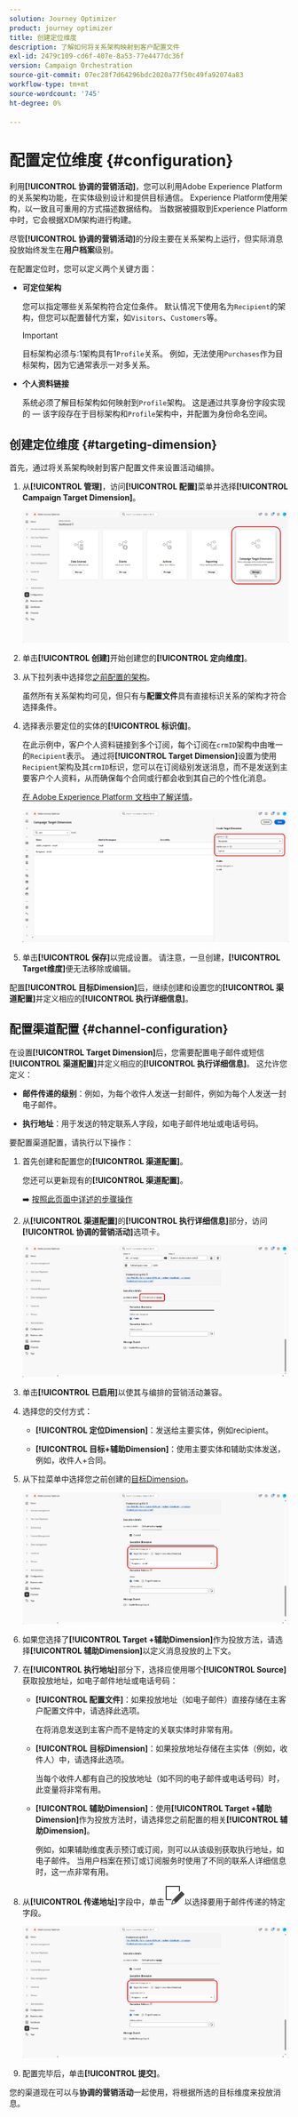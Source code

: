 ```yaml
---
solution: Journey Optimizer
product: journey optimizer
title: 创建定位维度
description: 了解如何将关系架构映射到客户配置文件
exl-id: 2479c109-cd6f-407e-8a53-77e4477dc36f
version: Campaign Orchestration
source-git-commit: 07ec28f7d64296bdc2020a77f50c49fa92074a83
workflow-type: tm+mt
source-wordcount: '745'
ht-degree: 0%

---
```



# 配置定位维度 {#configuration}

利用&#x200B;**[!UICONTROL 协调的营销活动]**，您可以利用Adobe Experience Platform的关系架构功能，在实体级别设计和提供目标通信。 Experience Platform使用架构，以一致且可重用的方式描述数据结构。 当数据被摄取到Experience Platform中时，它会根据XDM架构进行构建。

尽管&#x200B;**[!UICONTROL 协调的营销活动]**&#x200B;的分段主要在关系架构上运行，但实际消息投放始终发生在&#x200B;**用户档案**&#x200B;级别。

在配置定位时，您可以定义两个关键方面：

* **可定位架构**

  您可以指定哪些关系架构符合定位条件。 默认情况下使用名为`Recipient`的架构，但您可以配置替代方案，如`Visitors`、`Customers`等。

  >[!IMPORTANT]
  >
  > 目标架构必须与:1架构具有1`Profile`关系。 例如，无法使用`Purchases`作为目标架构，因为它通常表示一对多关系。

* **个人资料链接**

  系统必须了解目标架构如何映射到`Profile`架构。 这是通过共享身份字段实现的 — 该字段存在于目标架构和`Profile`架构中，并配置为身份命名空间。

## 创建定位维度 {#targeting-dimension}

首先，通过将关系架构映射到客户配置文件来设置活动编排。

1. 从&#x200B;**[!UICONTROL 管理]**，访问&#x200B;**[!UICONTROL 配置]**&#x200B;菜单并选择&#x200B;**[!UICONTROL Campaign Target Dimension]**。

   ![](assets/target-dimension-1.png)

1. 单击&#x200B;**[!UICONTROL 创建]**&#x200B;开始创建您的&#x200B;**[!UICONTROL 定向维度]**。

1. 从下拉列表中选择您[之前配置&#x200B;的架构](gs-schemas.md)。

   虽然所有关系架构均可见，但只有与&#x200B;**配置文件**&#x200B;具有直接标识关系的架构才符合选择条件。

1. 选择表示要定位的实体的&#x200B;**[!UICONTROL 标识值]**。

   在此示例中，客户个人资料链接到多个订阅，每个订阅在`crmID`架构中由唯一的`Recipient`表示。 通过将&#x200B;**[!UICONTROL Target Dimension]**&#x200B;设置为使用`Recipient`架构及其`crmID`标识，您可以在订阅级别发送消息，而不是发送到主要客户个人资料，从而确保每个合同或行都会收到其自己的个性化消息。

   [在 Adobe Experience Platform 文档中了解详情](https://experienceleague.adobe.com/en/docs/experience-platform/xdm/schema/composition#identity)。

   ![](assets/target-dimension-2.png)

1. 单击&#x200B;**[!UICONTROL 保存]**&#x200B;以完成设置。 请注意，一旦创建，**[!UICONTROL Target维度]**&#x200B;便无法移除或编辑。

配置&#x200B;**[!UICONTROL 目标Dimension]**&#x200B;后，继续创建和设置您的&#x200B;**[!UICONTROL 渠道配置]**&#x200B;并定义相应的&#x200B;**[!UICONTROL 执行详细信息]**。

## 配置渠道配置 {#channel-configuration}

在设置&#x200B;**[!UICONTROL Target Dimension]**&#x200B;后，您需要配置电子邮件或短信&#x200B;**[!UICONTROL 渠道配置]**&#x200B;并定义相应的&#x200B;**[!UICONTROL 执行详细信息]**。 这允许您定义：

* **邮件传递的级别**：例如，为每个收件人发送一封邮件，例如为每个人发送一封电子邮件。

* **执行地址**：用于发送的特定联系人字段，如电子邮件地址或电话号码。

要配置渠道配置，请执行以下操作：

1. 首先创建和配置您的&#x200B;**[!UICONTROL 渠道配置]**。

   您还可以更新现有的&#x200B;**[!UICONTROL 渠道配置]**。

   ➡️ [按照此页面中详述的步骤操作](../email/surface-personalization.md)

1. 从&#x200B;**[!UICONTROL 渠道配置]**&#x200B;的&#x200B;**[!UICONTROL 执行详细信息]**&#x200B;部分，访问&#x200B;**[!UICONTROL 协调的营销活动]**&#x200B;选项卡。

   ![](assets/target-dimension-3.png)

1. 单击&#x200B;**[!UICONTROL 已启用]**&#x200B;以使其与编排的营销活动兼容。

1. 选择您的交付方式：

   * **[!UICONTROL 定位Dimension]**：发送给主要实体，例如recipient。

   * **[!UICONTROL 目标+辅助Dimension]**：使用主要实体和辅助实体发送，例如，收件人+合同。

1. 从下拉菜单中选择您之前创建的[目标Dimension](#targeting-dimension)。

   ![](assets/target-dimension-4.png)

1. 如果您选择了&#x200B;**[!UICONTROL Target +辅助Dimension]**&#x200B;作为投放方法，请选择&#x200B;**[!UICONTROL 辅助Dimension]**&#x200B;以定义消息投放的上下文。

1. 在&#x200B;**[!UICONTROL 执行地址]**&#x200B;部分下，选择应使用哪个&#x200B;**[!UICONTROL Source]**&#x200B;获取投放地址，如电子邮件地址或电话号码：

   * **[!UICONTROL 配置文件]**：如果投放地址（如电子邮件）直接存储在主客户配置文件中，请选择此选项。

     在将消息发送到主客户而不是特定的关联实体时非常有用。

   * **[!UICONTROL 目标Dimension]**：如果投放地址存储在主实体（例如，收件人）中，请选择此选项。

     当每个收件人都有自己的投放地址（如不同的电子邮件或电话号码）时，此变量将非常有用。

   * **[!UICONTROL 辅助Dimension]**：使用&#x200B;**[!UICONTROL Target +辅助Dimension]**&#x200B;作为投放方法时，请选择您之前配置的相关&#x200B;**[!UICONTROL 辅助Dimension]**。

     例如，如果辅助维度表示预订或订阅，则可以从该级别获取执行地址，如电子邮件。 当用户档案在预订或订阅服务时使用了不同的联系人详细信息时，这一点非常有用。

1. 从&#x200B;**[!UICONTROL 传递地址]**&#x200B;字段中，单击![编辑图标](assets/do-not-localize/edit.svg)以选择要用于邮件传递的特定字段。

   ![](assets/target-dimension-4.png)

1. 配置完毕后，单击&#x200B;**[!UICONTROL 提交]**。

您的渠道现在可以与&#x200B;**协调的营销活动**&#x200B;一起使用，将根据所选的目标维度来投放消息。
